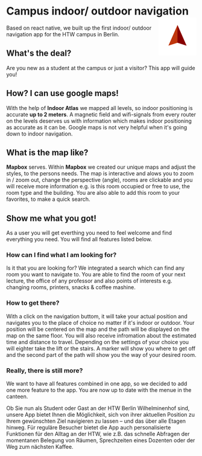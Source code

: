 # Campus indoor/ outdoor navigation <img align="right" src="https://github.com/Ch-W3st/backstein/blob/master/logo.png">

Based on react native, we built up the first indoor/ outdoor navigation app for the HTW campus in Berlin.

## What's the deal?

Are you new as a student at the campus or just a visitor? This app will guide you!

## How? I can use google maps!

With the help of **Indoor Atlas** we mapped all levels, so indoor positioning is accurate **up to 2 meters**.
A magnetic field and wifi-signals from every router on the levels deserves us with information which makes indoor positioning as accurate as it can be. Google maps is not very helpful when it's going down to indoor navigation.

## What is the map like?

**Mapbox** serves. Within **Mapbox** we created our unique maps and adjust the styles, to the persons needs.
The map is interactive and alows you to zoom in / zoom out, change the perspective (angle), rooms are clickable and you will receive more information e.g. is this room occupied or free to use, the room type and the building. You are also able to add this room to your favorites, to make a quick search.

## Show me what you got!

As a user you will get everthing you need to feel welcome and find everything you need.
You will find all features listed below.

### How can I find what I am looking for?

Is it that you are looking for? We integrated a search which can find any room you want to navigate to. 
You are able to find the room of your next lecture, the office of any professor and also points of interests e.g. 
changing rooms, printers, snacks & coffee mashine.

### How to get there?

With a click on the navigation buttom, it will take your actual position and navigates you to the place of choice no matter if it's indoor or outdoor. Your position will be centered on the map and the path will be displayed on the map on the same floor. You will also receive infromation about the estimated time and distance to travel.
Depending on the settings of your choice you will eighter take the lift or the stairs. A marker will show you where to get off and the second part of the path will show you the way of your desired room.


### Really, there is still more?

We want to have all features combined in one app, so we decided to add one more feature to the app. You are now up to date with the menue in the canteen.









Ob Sie nun als Student oder Gast an der HTW Berlin Wilhelminenhof sind, unsere App bietet Ihnen die Möglichkeit, sich von ihrer aktuellen Position zu Ihrem gewünschten Ziel navigieren zu lassen – und das über alle Etagen hinweg.
Für reguläre Besucher bietet die App auch personalisierte Funktionen für den Alltag an der HTW, wie z.B. das schnelle Abfragen der momentanen Belegung von Räumen, Sprechzeiten eines Dozenten oder der Weg zum nächsten Kaffee.
